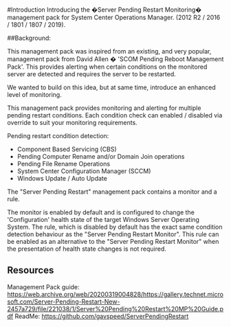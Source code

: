 #Introduction
Introducing the �Server Pending Restart Monitoring� management pack for System Center Operations Manager. (2012 R2 / 2016 / 1801 / 1807 / 2019).

##Background:

This management pack was inspired from an existing, and very popular, management pack from David Allen � 'SCOM Pending Reboot Management Pack'. This provides alerting when certain conditions on the monitored server are detected and requires the server to be restarted.

We wanted to build on this idea, but at same time, introduce an enhanced level of monitoring.

This management pack provides monitoring and alerting for multiple pending restart conditions. Each condition check can enabled / disabled via override to suit your monitoring requirements.

Pending restart condition detection:
* Component Based Servicing (CBS)
* Pending Computer Rename and/or Domain Join operations
* Pending File Rename Operations
* System Center Configuration Manager (SCCM)
* Windows Update / Auto Update

The "Server Pending Restart" management pack contains a monitor and a rule.

The monitor is enabled by default and is configured to change the 'Configuration' health state of the target Windows Server Operating System.
The rule, which is disabled by default has the exact same condition detection behaviour as the "Server Pending Restart Monitor". This rule can be enabled as an alternative to the "Server Pending Restart Monitor" when the presentation of health state changes is not required.

## Resources
Management Pack guide: https://web.archive.org/web/20200319004828/https://gallery.technet.microsoft.com/Server-Pending-Restart-New-2457a729/file/221038/1/Server%20Pending%20Restart%20MP%20Guide.pdf
ReadMe: https://github.com/gavspeed/ServerPendingRestart